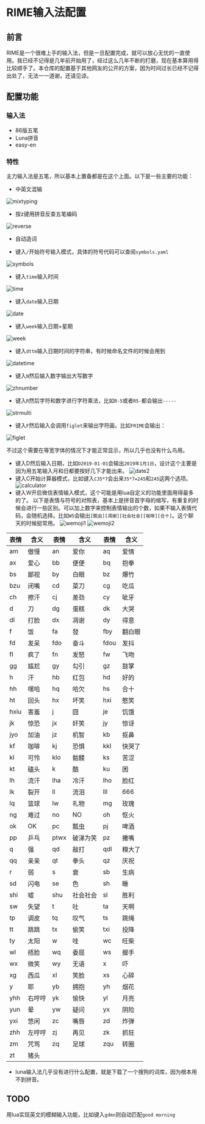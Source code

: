 # RIME输入法配置

## 前言
RIME是一个很难上手的输入法，但是一旦配置完成，就可以放心无忧的一直使用。我已经不记得是几年前开始用了，经过这么几年不断的打磨，现在基本算用得比较顺手了。本仓库的配置基于其他网友的公开的方案，因为时间过长已经不记得出处了，无法一一道谢，还请见谅。

## 配置功能

### 输入法
- 86版五笔
- Luna拼音
- easy-en

### 特性
主力输入法是五笔，所以基本上置备都是在这个上面。以下是一些主要的功能：
- 中英文混输

![mixtyping](imgs/mixtyping.png)

- 按z键用拼音反查五笔编码

![reverse](imgs/reverse.png)

- 自动造词

- 键入`/`开始符号输入模式，具体的符号代码可以查阅`symbols.yaml`

![symbols](imgs/symbols.png)

- 键入`time`输入时间

![time](imgs/time.png)

- 键入`date`输入日期

![date](imgs/date.png)

- 键入`week`输入日期+星期

![week](imgs/week.png)

- 键入`dttm`输入日期时间的字符串，有时候命名文件的时候会用到

![datetime](imgs/datetime.png)

- 键入`N`然后输入数字输出大写数字

![zhnumber](imgs/zhnumber.png)

- 键入`R`然后字符和数字进行字符乘法，比如`R-5`或者`R5-`都会输出`-----`

![strmulti](imgs/strmulti.png)

- 键入`F`然后输入会调用`figlet`来输出字符画，比如`FRIME`会输出：

![figlet](imgs/figlet.png)

不过这个需要在等宽字体的情况下才能正常显示，所以几乎也没有什么鸟用。
- 键入D然后输入日期，比如`D2019-01-01`会输出`2019年1月1日`，设计这个主要是因为用五笔输入月和日都要按好几下才能出来。
![date2](imgs/date2.png)
- 键入C开始计算器模式，比如键入`C35*7`会出来`35*7=245`和`245`这两个选项。
![calculator](imgs/calculator.png)
- 键入W开启微信表情输入模式，这个可能是用lua自定义的功能里面用得最多的了。
以下是表情与符号的对照表，基本上是拼音首字母的缩写，有重复的时候会进行一些区别。可以加上数字来控制表情输出的个数，如果不输入表情代码，会随机选择。比如`W5`会输出`[瓢虫][凋谢][社会社会][咖啡][合十]`。这个聊天的时候挺常用。
![wemoji1](imgs/wemoji1.png)
![wemoji2](imgs/wemoji2.png)

| 表情 | 含义 | 表情 | 含义 | 表情 | 含义 |
| --- | --- | --- | --- | --- | --- |
|am|傲慢| an|爱你 |aq|爱情|
|ax|爱心 |bb|便便| bq|抱拳|
|bs|鄙视 |by|白眼| bz|爆竹|
|bzu|闭嘴 |cd|菜刀| cg|吃瓜|
|ch|擦汗 |cj|差劲| cy|呲牙|
|d|刀 |dg|蛋糕| dk|大哭|
|dl|打脸 |dx|凋谢| dy|得意|
|f|饭 |fa|發| fby|翻白眼|
|fd|发呆 |fdo|奋斗| fdou|发抖|
|fl|疯了 |fn|发怒| fw|飞吻|
|gg|尴尬 |gy|勾引| gz|鼓掌|
|h|汗 |hb|红包| hd|好的|
|hh|嘿哈 |hq|哈欠| hs|合十|
|ht|回头 |hx|坏笑| hxi|憨笑|
|hxiu|害羞 |j|囧| je|饥饿|
|jk|惊恐 |jx|奸笑| jy|惊讶|
|jyo|加油 |jz|机智| kb|抠鼻|
|kf|咖啡 |kj|恐惧| kkl|快哭了|
|kl|可怜 |klo|骷髅| ks|苦涩|
|kt|磕头 |k|酷| ku|困|
|lh|流汗 |lha|冷汗| lho|脸红|
|lk|裂开 |ll|流泪| lll|666|
|lq|篮球 |lw|礼物| mg|玫瑰|
|ng|难过 |no|NO| oh|怄火|
|ok|OK |pc|瓢虫| pj|啤酒|
|pp|乒乓 |ptwx|破涕为笑| pz|撇嘴|
|q|强 |qd|敲打| qdl|糗大了|
|qq|亲亲 |qt|拳头| qz|庆祝|
|r|弱 |s|衰| sb|生病|
|sd|闪电 |se|色| sh|睡|
|shi|嘘 |shu|社会社会| sl|胜利|
|sw|失望 |t|吐| ta|天啊|
|tp|调皮 |tq|叹气| ts|跳绳|
|tt|跳跳 |tx|偷笑| txi|投降|
|ty|太阳 |w|哇| wc|旺柴|
|wl|捂脸 |wq|委屈| ws|握手|
|wx|微笑 |wy|无语| x|吓|
|xg|西瓜 |xl|笑脸| xs|心碎|
|y|耶 |yb|拥抱| yh|烟花|
|yhh|右哼哼 |yk|愉快| yl|月亮|
|yun|晕 |yw|疑问| yx|阴险|
|yxi|悠闲 |zc|嘴唇| zd|炸弹|
|zhh|左哼哼 |zj|再见| zk|抓狂|
|zm|咒骂 |zq|足球| zqu|转圈|
|zt|猪头|

- luna输入法几乎没有进行什么配置，就是下载了一个搜狗的词库，因为根本用不到拼音。

## TODO
用lua实现英文的模糊输入功能，比如键入`gdmn`则自动匹配`good morning`

